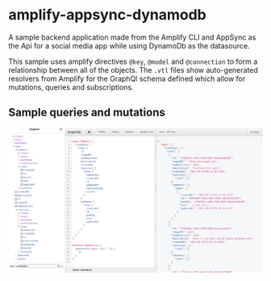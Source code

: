 # amplify-appsync-dynamodb
A sample backend application made from the Amplify CLI and AppSync as the Api for a social media app while using DynamoDb as the datasource.

This sample uses amplify directives `@key`, `@model` and `@connection` to form a relationship between all of the objects. 
The `.vtl` files show auto-generated resolvers from Amplify for the GraphQl schema defined which allow for mutations, queries and subscriptions.

## Sample queries and mutations

<img src="https://github.com/ankittrehan2000/amplify-appsync/blob/main/demo.png" width="700" />
